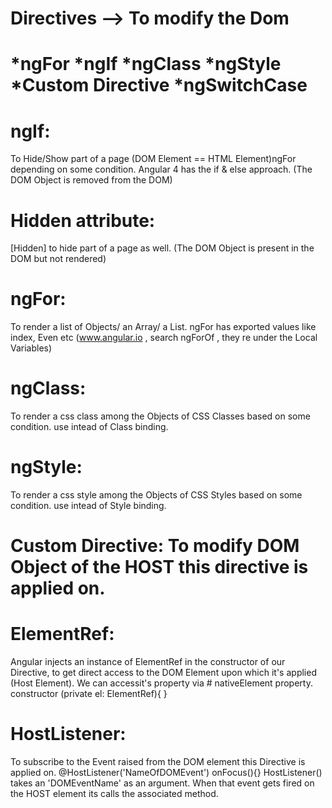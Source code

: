 # Directives --> To modify the Dom

# *ngFor    *ngIf     *ngClass    *ngStyle    *Custom Directive     *ngSwitchCase

# ngIf:

To Hide/Show part of a page (DOM Element == HTML Element)ngFor depending on some condition.
Angular 4 has the if & else approach.  (The DOM Object is removed from the DOM)

# Hidden attribute:

[Hidden] to hide part of a page as well. (The DOM Object is present in the DOM but not rendered)

# ngFor:

To render a list of Objects/ an Array/ a List.
ngFor has exported values like index, Even etc (www.angular.io , search ngForOf , they re under the Local Variables)

# ngClass:

To render a css class among the Objects of CSS Classes based on some condition. 
use intead of Class binding.



# ngStyle:

To render a css style among the Objects of CSS Styles based on some condition. 
use intead of Style binding.

# Custom Directive: To modify DOM Object of the HOST this directive is applied on.

# ElementRef:
Angular injects an instance of ElementRef in the constructor of our Directive, to get direct access to the DOM Element upon which it's applied (Host Element).
We can accessit's property via # nativeElement property.
 constructor (private el: ElementRef){
 }

# HostListener: 
To subscribe to the Event raised from the DOM element this Directive is applied on.
@HostListener('NameOfDOMEvent') onFocus(){}
HostListener() takes an 'DOMEventName' as an argument. When that event gets fired on the HOST element its calls the associated method.




